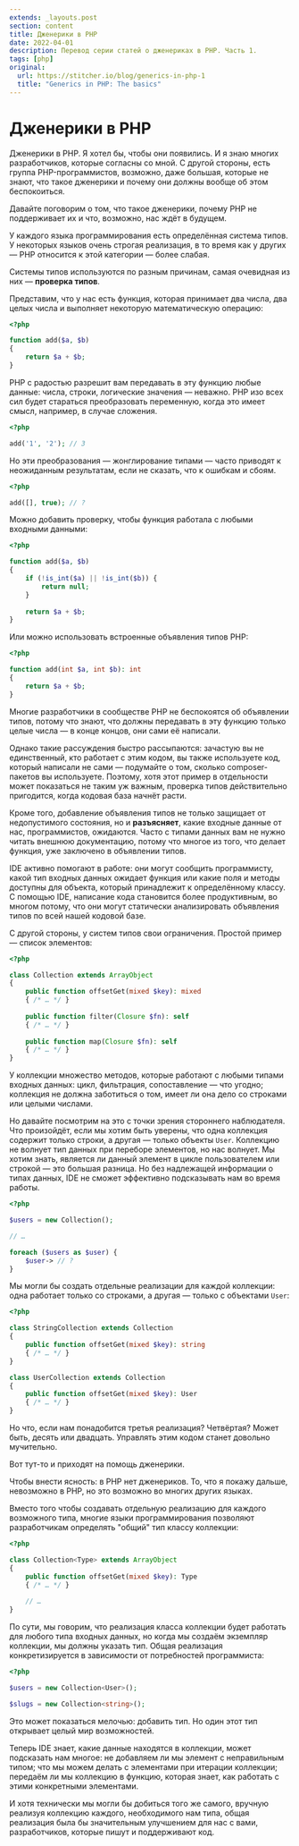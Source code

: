```yaml
---
extends: _layouts.post
section: content
title: Дженерики в PHP
date: 2022-04-01
description: Перевод серии статей о дженериках в PHP. Часть 1. 
tags: [php]
original:
  url: https://stitcher.io/blog/generics-in-php-1
  title: "Generics in PHP: The basics"
---
```


# Дженерики в PHP

Дженерики в PHP. Я хотел бы, чтобы они появились. И я знаю многих разработчиков, которые согласны со мной. С другой
стороны, есть группа PHP-программистов, возможно, даже большая, которые не знают, что такое дженерики и почему они
должны вообще об этом беспокоиться.

Давайте поговорим о том, что такое дженерики, почему PHP не поддерживает их и что, возможно, нас ждёт в будущем.

У каждого языка программирования есть определённая система типов. У некоторых языков очень строгая реализация, в то
время как у других — PHP относится к этой категории — более слабая.

Системы типов используются по разным причинам, самая очевидная из них — **проверка типов**.

Представим, что у нас есть функция, которая принимает два числа, два целых числа и выполняет некоторую математическую
операцию:

```php
<?php

function add($a, $b) 
{
    return $a + $b;
}
```

PHP с радостью разрешит вам передавать в эту функцию любые данные: числа, строки, логические значения — неважно. PHP изо
всех сил будет стараться преобразовать переменную, когда это имеет смысл, например, в случае сложения.

```php
<?php

add('1', '2'); // 3
```

Но эти преобразования — жонглирование типами — часто приводят к неожиданным результатам, если не сказать, что к ошибкам
и сбоям.

```php
<?php

add([], true); // ?
```

Можно добавить проверку, чтобы функция работала с любыми входными данными:

```php
<?php

function add($a, $b) 
{
    if (!is_int($a) || !is_int($b)) {
        return null;
    }
    
    return $a + $b;
}
```

Или можно использовать встроенные объявления типов PHP:

```php
<?php

function add(int $a, int $b): int 
{
    return $a + $b;
}
```

Многие разработчики в сообществе PHP не беспокоятся об объявлении типов, потому что знают, что должны передавать в эту
функцию только целые числа — в конце концов, они сами её написали.

Однако такие рассуждения быстро рассыпаются: зачастую вы не единственный, кто работает с этим кодом, вы также
используете код, который написали не сами — подумайте о том, сколько composer-пакетов вы используете. Поэтому, хотя этот
пример в отдельности может показаться не таким уж важным, проверка типов действительно пригодится, когда кодовая база
начнёт расти.

Кроме того, добавление объявления типов не только защищает от недопустимого состояния, но и **разъясняет**, какие
входные данные от нас, программистов, ожидаются. Часто с типами данных вам не нужно читать внешнюю документацию, потому
что многое из того, что делает функция, уже заключено в объявлении типов.

IDE активно помогают в работе: они могут сообщить программисту, какой тип входных данных ожидает функция или какие поля
и методы доступны для объекта, который принадлежит к определённому классу. С помощью IDE, написание кода становится
более продуктивным, во многом потому, что они могут статически анализировать объявления типов по всей нашей кодовой
базе.

С другой стороны, у систем типов свои ограничения. Простой пример — список элементов:

```php
<?php

class Collection extends ArrayObject
{
    public function offsetGet(mixed $key): mixed 
    { /* … */ }
    
    public function filter(Closure $fn): self 
    { /* … */ }
    
    public function map(Closure $fn): self 
    { /* … */ }
}
```

У коллекции множество методов, которые работают с любыми типами входных данных: цикл, фильтрация, сопоставление — что
угодно; коллекция не должна заботиться о том, имеет ли она дело со строками или целыми числами.

Но давайте посмотрим на это с точки зрения стороннего наблюдателя. Что произойдёт, если мы хотим быть уверены, что одна
коллекция содержит только строки, а другая — только объекты `User`. Коллекцию не волнует тип данных при переборе
элементов, но нас волнует. Мы хотим знать, является ли данный элемент в цикле пользователем или строкой — это большая
разница. Но без надлежащей информации о типах данных, IDE не сможет эффективно подсказывать нам во время работы.

```php
<?php

$users = new Collection();

// …

foreach ($users as $user) {
    $user-> // ?
}
```

Мы могли бы создать отдельные реализации для каждой коллекции: одна работает только со строками, а другая — только с
объектами `User`:

```php
<?php

class StringCollection extends Collection
{
    public function offsetGet(mixed $key): string 
    { /* … */ }
}

class UserCollection extends Collection
{
    public function offsetGet(mixed $key): User 
    { /* … */ }
}
```

Но что, если нам понадобится третья реализация? Четвёртая? Может быть, десять или двадцать. Управлять этим кодом станет
довольно мучительно.

Вот тут-то и приходят на помощь дженерики.

Чтобы внести ясность: в PHP нет дженериков. То, что я покажу дальше, невозможно в PHP, но это возможно во многих других
языках.

Вместо того чтобы создавать отдельную реализацию для каждого возможного типа, многие языки программирования позволяют
разработчикам определять "общий" тип классу коллекции:

```php
<?php

class Collection<Type> extends ArrayObject
{
    public function offsetGet(mixed $key): Type 
    { /* … */ }
    
    // …
}
```

По сути, мы говорим, что реализация класса коллекции будет работать для любого типа входных данных, но когда мы создаём
экземпляр коллекции, мы должны указать тип. Общая реализация конкретизируется в зависимости от потребностей
программиста:

```php
<?php

$users = new Collection<User>();

$slugs = new Collection<string>();
```

Это может показаться мелочью: добавить тип. Но один этот тип открывает целый мир возможностей.

Теперь IDE знает, какие данные находятся в коллекции, может подсказать нам многое: не добавляем ли мы элемент с
неправильным типом; что мы можем делать с элементами при итерации коллекции; передаём ли мы коллекцию в функцию, которая
знает, как работать с этими конкретными элементами.

И хотя технически мы могли бы добиться того же самого, вручную реализуя коллекцию каждого, необходимого нам типа, общая
реализация была бы значительным улучшением для нас с вами, разработчиков, которые пишут и поддерживают код.